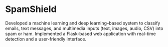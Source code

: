 # SpamShield
Developed a machine learning and deep learning–based system to classify emails, text messages, and multimedia inputs (text, images, audio, CSV) into spam or ham. Implemented a Flask-based web application with real-time detection and a user-friendly interface.
